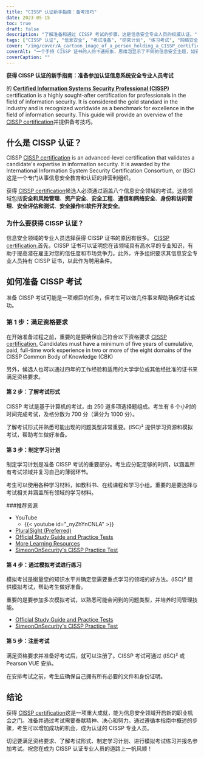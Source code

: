 ```yaml
---
title: "CISSP 认证新手指南：备考技巧"
date: 2023-05-15
toc: true
draft: false
description: "了解准备和通过 CISSP 考试的步骤，这是信息安全专业人员的权威认证。"
tags: ["CISSP 认证", "信息安全", "考试准备", "研究计划", "练习考试", "网络安全", "专业发展", "证书考试", "ISC2", "职业机会", "安全架构", "网络安全", "门禁", "风险管理", "加密", "安全行动", "实体安保", "业务连续性", "灾难恢复", "合规性", "CISSP 考试技巧", "CISSP 学习材料", "CISSP 资格", "CISSP 考试形式", "CISSP 模拟考试", "CISSP 注册", "信息安全认证", "安全专业认证", "安全管理", "安全评估", "软件安全"]
cover: "/img/cover/A_cartoon_image_of_a_person_holding_a_CISSP_certificate.png"
coverAlt: "一个手持 CISSP 证书的人的卡通形象，思维泡显示了不同的信息安全主题，如安全架构、访问控制、加密和网络安全。"
coverCaption: ""
---
```


**获得 CISSP 认证的新手指南：准备参加认证信息系统安全专业人员考试**

的 [**Certified Information Systems Security Professional (CISSP)**](https://www.isc2.org/Certifications/CISSP) certification is a highly sought-after certification for professionals in the field of information security. It is considered the gold standard in the industry and is recognized worldwide as a benchmark for excellence in the field of information security. This guide will provide an overview of the [CISSP certification](https://www.isc2.org/Certifications/CISSP)并提供备考技巧。

## 什么是 CISSP 认证？

CISSP [CISSP certification](https://www.isc2.org/Certifications/CISSP) is an advanced-level certification that validates a candidate's expertise in information security. It is awarded by the International Information System Security Certification Consortium, or (ISC)这是一个专门从事信息安全教育和认证的非营利组织。

获得 [CISSP certification](https://www.isc2.org/Certifications/CISSP)候选人必须通过涵盖八个信息安全领域的考试。这些领域包括**安全和风险管理**、**资产安全**、**安全工程**、**通信和网络安全**、**身份和访问管理**、**安全评估和测试**、**安全操作**和**软件开发安全**。

### 为什么要获得 CISSP 认证？

信息安全领域的专业人员选择获得 CISSP 证书的原因有很多。 [CISSP certification.](https://www.isc2.org/Certifications/CISSP)首先，CISSP 证书可以证明您在该领域具有高水平的专业知识，有助于提高潜在雇主对您的信任度和市场竞争力。此外，许多组织要求其信息安全专业人员持有 CISSP 证书，以此作为聘用条件。

## 如何准备 CISSP 考试

准备 CISSP 考试可能是一项艰巨的任务，但考生可以做几件事来帮助确保考试成功。

### 第 1 步：满足资格要求

在开始准备过程之前，重要的是要确保自己符合以下资格要求 [CISSP certification.](https://www.isc2.org/Certifications/CISSP) Candidates must have a minimum of five years of cumulative, paid, full-time work experience in two or more of the eight domains of the CISSP Common Body of Knowledge (CBK)

另外，候选人也可以通过四年的工作经验和适用的大学学位或其他经批准的证书来满足资格要求。

#### 第 2 步：了解考试形式

CISSP 考试是基于计算机的考试，由 250 道多项选择题组成。考生有 6 个小时的时间完成考试，及格分数为 700 分（满分为 1000 分）。

了解考试形式并熟悉可能出现的问题类型非常重要。(ISC)² 提供学习资源和模拟考试，帮助考生做好准备。

#### 第 3 步：制定学习计划

制定学习计划是准备 CISSP 考试的重要部分。考生应分配足够的时间，以涵盖所有考试领域并复习自己的薄弱环节。

考生可以使用各种学习材料，如教科书、在线课程和学习小组。重要的是要选择与考试相关并涵盖所有领域的学习材料。

###推荐资源
- YouTube
  - {{< youtube id="_nyZhYnCNLA" >}}
- [PluralSight (Preferred)](https://www.pluralsight.com/)
- [Official Study Guide and Practice Tests](https://amzn.to/3LAu3Ly)
- [More Learning Resources](https://simeononsecurity.com/recommendations/learning_resources)
- [SimeonOnSecurity's CISSP Practice Test](https://simeononsecurity.com/cissp-practice-test)

#### 第 4 步：通过模拟考试进行练习

模拟考试是衡量您的知识水平并确定您需要重点学习的领域的好方法。(ISC)² 提供模拟考试，帮助考生做好准备。

重要的是要参加多次模拟考试，以熟悉可能会问到的问题类型，并培养时间管理技能。

- [Official Study Guide and Practice Tests](https://amzn.to/3LAu3Ly)
- [SimeonOnSecurity's CISSP Practice Test](https://simeononsecurity.com/cissp-practice-test)

#### 第 5 步：注册考试

满足资格要求并准备好考试后，就可以注册了。CISSP 考试可通过 (ISC)² 或 Pearson VUE 安排。

在安排考试之前，考生应确保自己拥有所有必要的文件和身份证明。

## 结论

获得 [CISSP certification](https://www.isc2.org/Certifications/CISSP)这是一项重大成就，能为信息安全领域开启新的职业机会之门。准备并通过考试需要奉献精神、决心和努力。通过遵循本指南中概述的步骤，考生可以增加成功的机会，成为认证的 CISSP 专业人员。

切记要满足资格要求、了解考试形式、制定学习计划、进行模拟考试练习并报名参加考试。祝您在成为 CISSP 认证专业人员的道路上一帆风顺！
